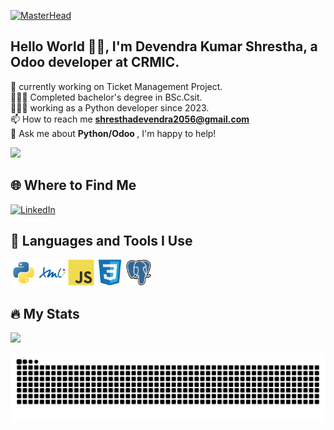 [![MasterHead](https://user-images.githubusercontent.com/74038190/241765440-80728820-e06b-4f96-9c9e-9df46f0cc0a5.gif)](https://anilrajrimal.com.np)

## Hello World 👋🏼, I'm Devendra Kumar Shrestha, a Odoo developer at CRMIC.

🛜 currently working on Ticket Management Project.<br>👨🏼‍🎓 Completed bachelor's degree in BSc.Csit.<br>👨🏼‍💻 working as a Python developer since 2023. <br> 📫 How to reach me **shresthadevendra2056@gmail.com** <br> 💬 Ask me about <strong>Python/Odoo </strong>, I'm happy to help!

[![](https://visitcount.itsvg.in/api?id=developer123sagar&icon=0&color=0)](https://visitcount.itsvg.in)
## 🌐 Where to Find Me

[![LinkedIn](https://img.shields.io/badge/LinkedIn-%230077B5.svg?logo=linkedin&logoColor=white)](https://www.linkedin.com/in/devendra-kumar-shrestha-a14091278/)

## 🚀 Languages and Tools I Use

<p>
  <a target="_blank" href="https://raw.githubusercontent.com/devicons/devicon/master/icons/python/python-original.svg" style="display: inline-block;">
    <img src="https://raw.githubusercontent.com/devicons/devicon/master/icons/python/python-original.svg" alt="python" width="42" height="42" />
  </a>
  <a target="_blank" href="https://raw.githubusercontent.com/devicons/devicon/master/icons/xml/xml-original.svg" style="display: inline-block;">
    <img src="https://raw.githubusercontent.com/devicons/devicon/master/icons/xml/xml-original.svg" alt="xml" width="42" height="42" />
  </a>
  <a target="_blank" href="https://raw.githubusercontent.com/devicons/devicon/master/icons/javascript/javascript-original.svg" style="display: inline-block;">
    <img src="https://raw.githubusercontent.com/devicons/devicon/master/icons/javascript/javascript-original.svg" alt="javascript" width="42" height="42" />
  </a>
  <a target="_blank" href="https://raw.githubusercontent.com/devicons/devicon/master/icons/css3/css3-original.svg" style="display: inline-block;">
    <img src="https://raw.githubusercontent.com/devicons/devicon/master/icons/css3/css3-original.svg" alt="css" width="42" height="42" />
  </a>
  <a target="_blank" href="https://raw.githubusercontent.com/devicons/devicon/master/icons/postgresql/postgresql-original.svg" style="display: inline-block;">
    <img src="https://raw.githubusercontent.com/devicons/devicon/master/icons/postgresql/postgresql-original.svg" alt="postgresql" width="42" height="42" />
  </a>

</p>


## 🔥 My Stats

![](https://github-readme-streak-stats.herokuapp.com/?user=developer123sagar&theme=shadow-purple&hide_border=false)

<picture>
  <source media="(prefers-color-scheme: dark)" srcset="https://raw.githubusercontent.com/developer123sagar/developer123sagar/output/github-snake-dark.svg" />
  <source media="(prefers-color-scheme: light)" srcset="https://raw.githubusercontent.com/developer123sagar/developer123sagar/output/github-snake.svg" />
  <img alt="github-snake" src="https://raw.githubusercontent.com/developer123sagar/developer123sagar/output/github-snake.svg" />
</picture>
